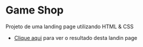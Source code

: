 # Game Shop
 Projeto de uma landing page utilizando HTML & CSS
* [Clique aqui](https://game-shop-mauve.vercel.app) para ver o resultado desta landin page
